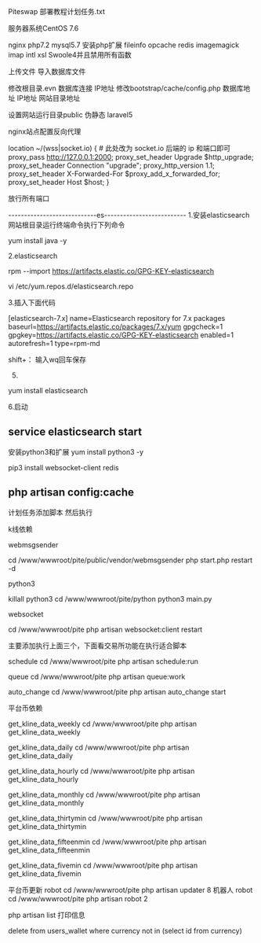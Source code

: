
Piteswap 部署教程计划任务.txt

服务器系统CentOS 7.6  

nginx php7.2 mysql5.7 安装php扩展  fileinfo opcache redis imagemagick imap  intl  xsl Swoole4并且禁用所有函数

上传文件 导入数据库文件

修改根目录.evn 数据库连接  IP地址
修改bootstrap/cache/config.php   数据库地址  IP地址  网站目录地址

设置网站运行目录public   伪静态 laravel5

nginx站点配置反向代理

location ~/(wss|socket.io) {
     # 此处改为 socket.io 后端的 ip 和端⼝即可
     proxy_pass http://127.0.0.1:2000;
     proxy_set_header Upgrade $http_upgrade;
     proxy_set_header Connection "upgrade";
     proxy_http_version 1.1;
     proxy_set_header X-Forwarded-For $proxy_add_x_forwarded_for;
     proxy_set_header Host $host;
}


放行所有端口


----------------------------es--------------------------
1.安装elasticsearch 网站根目录运行终端命令执行下列命令

yum install java -y


2.elasticsearch

rpm --import https://artifacts.elastic.co/GPG-KEY-elasticsearch

vi /etc/yum.repos.d/elasticsearch.repo

3.插入下面代码

[elasticsearch-7.x]
name=Elasticsearch repository for 7.x packages
baseurl=https://artifacts.elastic.co/packages/7.x/yum
gpgcheck=1
gpgkey=https://artifacts.elastic.co/GPG-KEY-elasticsearch
enabled=1
autorefresh=1
type=rpm-md


shift+：  输入wq回车保存 

5.
yum install elasticsearch

6.启动

service elasticsearch start
------------------------------------------------------

安装python3和扩展 
yum install python3 -y 

pip3 install websocket-client redis


php artisan config:cache
------------------------------------------------------
计划任务添加脚本 然后执行

k线依赖

webmsgsender

cd /www/wwwroot/pite/public/vendor/webmsgsender
php start.php restart -d


python3

killall python3
cd /www/wwwroot/pite/python 
python3 main.py

websocket

cd /www/wwwroot/pite
php artisan websocket:client restart


主要添加执行上面三个，下面看交易所功能在执行适合脚本

schedule
cd /www/wwwroot/pite
php artisan schedule:run

queue
cd /www/wwwroot/pite
php artisan queue:work


auto_change
cd /www/wwwroot/pite
php artisan auto_change start

平台币依赖

get_kline_data_weekly
cd /www/wwwroot/pite
php artisan get_kline_data_weekly


get_kline_data_daily
cd /www/wwwroot/pite
php artisan get_kline_data_daily

get_kline_data_hourly
cd /www/wwwroot/pite
php artisan get_kline_data_hourly


get_kline_data_monthly
cd /www/wwwroot/pite
php artisan get_kline_data_monthly


get_kline_data_thirtymin
cd /www/wwwroot/pite
php artisan get_kline_data_thirtymin

get_kline_data_fifteenmin
cd /www/wwwroot/pite
php artisan get_kline_data_fifteenmin


get_kline_data_fivemin
cd /www/wwwroot/pite
php artisan get_kline_data_fivemin

平台币更新
robot
cd /www/wwwroot/pite
php artisan updater 8
机器人
robot
cd /www/wwwroot/pite
php artisan robot 2



php artisan list 打印信息

delete from users_wallet where currency not in (select id from currency)
